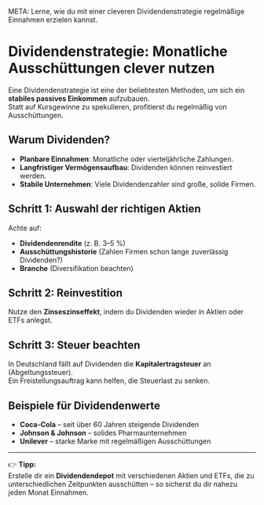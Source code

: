 META: Lerne, wie du mit einer cleveren Dividendenstrategie regelmäßige Einnahmen erzielen kannst.

# Dividendenstrategie: Monatliche Ausschüttungen clever nutzen

Eine Dividendenstrategie ist eine der beliebtesten Methoden, um sich ein **stabiles passives Einkommen** aufzubauen.  
Statt auf Kursgewinne zu spekulieren, profitierst du regelmäßig von Ausschüttungen.

## Warum Dividenden?
- **Planbare Einnahmen**: Monatliche oder vierteljährliche Zahlungen.  
- **Langfristiger Vermögensaufbau**: Dividenden können reinvestiert werden.  
- **Stabile Unternehmen**: Viele Dividendenzahler sind große, solide Firmen.  

## Schritt 1: Auswahl der richtigen Aktien
Achte auf:  
- **Dividendenrendite** (z. B. 3–5 %)  
- **Ausschüttungshistorie** (Zahlen Firmen schon lange zuverlässig Dividenden?)  
- **Branche** (Diversifikation beachten)

## Schritt 2: Reinvestition
Nutze den **Zinseszinseffekt**, indem du Dividenden wieder in Aktien oder ETFs anlegst.

## Schritt 3: Steuer beachten
In Deutschland fällt auf Dividenden die **Kapitalertragsteuer** an (Abgeltungssteuer).  
Ein Freistellungsauftrag kann helfen, die Steuerlast zu senken.

## Beispiele für Dividendenwerte
- **Coca-Cola** – seit über 60 Jahren steigende Dividenden  
- **Johnson & Johnson** – solides Pharmaunternehmen  
- **Unilever** – starke Marke mit regelmäßigen Ausschüttungen  

---

👉 **Tipp:**  
Erstelle dir ein **Dividendendepot** mit verschiedenen Aktien und ETFs, die zu unterschiedlichen Zeitpunkten ausschütten – so sicherst du dir nahezu jeden Monat Einnahmen.
